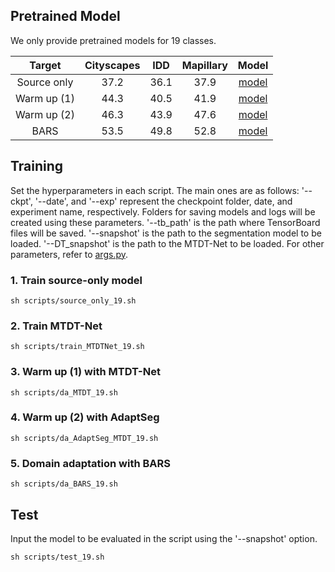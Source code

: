 ## Pretrained Model
We only provide pretrained models for 19 classes.

|    Target   | Cityscapes |  IDD | Mapillary | Model |
|:-----------:|:----------:|:----:|:---------:|:-----:|
| Source only |    37.2    | 36.1 |    37.9   |   [model](https://drive.google.com/file/d/1Ng7SZ16PywNoG_PiudnvrYluZTrPIHj_/view?usp=drive_link)   |
| Warm up (1) |    44.3    | 40.5 |    41.9   |   [model](https://drive.google.com/file/d/1CpTzScu4N3ofW9NHnFEf6l7xT9bBIj0E/view?usp=drive_link)   |
| Warm up (2) |    46.3    | 43.9 |    47.6   |   [model](https://drive.google.com/file/d/1_ebV2r8qBX21zuh52QzpMvpgVsoHoa5H/view?usp=drive_link)   |
|     BARS    |    53.5    | 49.8 |    52.8   |   [model](https://drive.google.com/file/d/1ujP3oSACTp-nwGs_Kcway1pF07_9dv2k/view?usp=drive_link)   |



## Training
Set the hyperparameters in each script. The main ones are as follows:
'--ckpt', '--date', and '--exp' represent the checkpoint folder, date, and experiment name, respectively. Folders for saving models and logs will be created using these parameters.
'--tb_path' is the path where TensorBoard files will be saved.
'--snapshot' is the path to the segmentation model to be loaded.
'--DT_snapshot' is the path to the MTDT-Net to be loaded.
For other parameters, refer to [args.py](args.py).


### 1. Train source-only model

```
sh scripts/source_only_19.sh
```


### 2. Train MTDT-Net

```
sh scripts/train_MTDTNet_19.sh
```


### 3. Warm up (1) with MTDT-Net

```
sh scripts/da_MTDT_19.sh
```

### 4. Warm up (2) with AdaptSeg

```
sh scripts/da_AdaptSeg_MTDT_19.sh
```


### 5. Domain adaptation with BARS

```
sh scripts/da_BARS_19.sh
```


## Test
Input the model to be evaluated in the script using the '--snapshot' option.
```
sh scripts/test_19.sh
```
